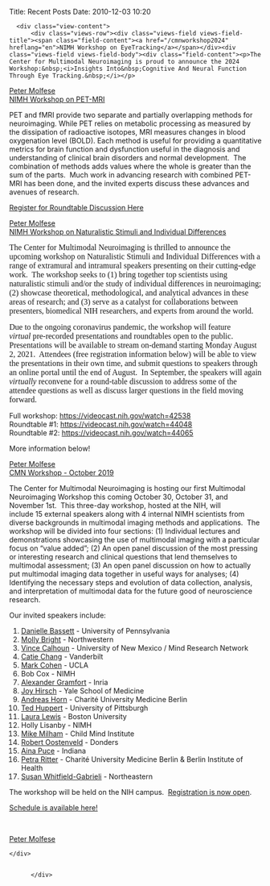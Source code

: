 Title: Recent Posts
Date: 2010-12-03 10:20


<div class="views-element-container"><div class="view view-recent-posts view-id-recent_posts view-display-id-page_1 js-view-dom-id-df7a6bcaac7b1c7ad7f05b5a651763f9e0808dcc038a304981588ca78370ce7e">
  
    
      
      <div class="view-content">
          <div class="views-row"><div class="views-field views-field-title"><span class="field-content"><a href="/cmnworkshop2024" hreflang="en">NIMH Workshop on EyeTracking</a></span></div><div class="views-field views-field-body"><div class="field-content"><p>The Center for Multimodal Neuroimaging is proud to announce the 2024 Workshop:&nbsp;<i>Insights Into&nbsp;Cognitive And Neural Function Through Eye Tracking.&nbsp;</i></p>
</div></div><div class="views-field views-field-field-team-or-person"><div class="field-content"><a href="/node/48" hreflang="en">Peter Molfese</a></div></div></div>
    <div class="views-row"><div class="views-field views-field-title"><span class="field-content"><a href="/cmnworkshop2022" hreflang="en">NIMH Workshop on PET-MRI</a></span></div><div class="views-field views-field-body"><div class="field-content"><p>PET and fMRI provide two separate and partially overlapping methods for neuroimaging. While PET relies on metabolic processing as measured by the dissipation of radioactive isotopes, MRI measures changes in blood oxygenation level (BOLD). Each method is useful for providing a quantitative metrics for brain function and dysfunction useful in the diagnosis and understanding of clinical brain disorders and normal development. &nbsp;The combination of methods adds values where the whole is greater than the sum of the parts. &nbsp;Much work in advancing research with combined PET-MRI has been done, and the invited experts discuss these advances and avenues of research.</p>

<p><a href="https://www.eventbrite.com/e/nimh-workshop-on-pet-mri-tickets-366810719737">Register for Roundtable Discussion Here</a></p>
</div></div><div class="views-field views-field-field-team-or-person"><div class="field-content"><a href="/node/48" hreflang="en">Peter Molfese</a></div></div></div>
    <div class="views-row"><div class="views-field views-field-title"><span class="field-content"><a href="/cmnworkshop2021" hreflang="en">NIMH Workshop on Naturalistic Stimuli and Individual Differences</a></span></div><div class="views-field views-field-body"><div class="field-content"><p><span style="font-size:12pt"><span style="font-family:&quot;Times New Roman&quot;,serif">The Center for Multimodal Neuroimaging is thrilled to announce the upcoming workshop on Naturalistic Stimuli and Individual Differences with a range of extramural and intramural speakers presenting on their cutting-edge work.&nbsp; The workshop seeks to (1) bring together top scientists using naturalistic stimuli and/or the study of individual differences in neuroimaging; (2) showcase theoretical, methodological, and analytical advances in these areas of research; and (3) serve as a catalyst for collaborations between presenters, biomedical NIH researchers, and experts from around the world.&nbsp; </span></span></p>

<p><span style="font-size:12pt"><span style="font-family:&quot;Times New Roman&quot;,serif">Due to the ongoing coronavirus pandemic, the workshop will feature <i>virtual</i>&nbsp;pre-recorded presentations and roundtables open to the public.&nbsp; Presentations will be available to stream on-demand starting Monday August 2, 2021.&nbsp; Attendees (free registration information below) will be able to view the presentations in their own time, and submit questions to speakers through an online portal until the end of August.&nbsp; In September, the speakers will again <i>virtually</i> reconvene for a round-table discussion to address some of the attendee questions as well as discuss larger questions in the field moving forward.&nbsp; </span></span></p>

<p>Full workshop:&nbsp;<a href="https://videocast.nih.gov/watch=42538">https://videocast.nih.gov/watch=42538</a><br>
Roundtable #1:&nbsp;<a href="https://videocast.nih.gov/watch=44048" title="https://videocast.nih.gov/watch=44048">https://videocast.nih.gov/watch=44048</a><br>
Roundtable #2:&nbsp;<a href="https://videocast.nih.gov/watch=44065" title="https://videocast.nih.gov/watch=44065">https://videocast.nih.gov/watch=44065</a></p>

<p>More information below!&nbsp;</p>
</div></div><div class="views-field views-field-field-team-or-person"><div class="field-content"><a href="/node/48" hreflang="en">Peter Molfese</a></div></div></div>
    <div class="views-row"><div class="views-field views-field-title"><span class="field-content"><a href="/cmnworkshop2019" hreflang="en">CMN Workshop - October 2019</a></span></div><div class="views-field views-field-body"><div class="field-content"><p>The Center for Multimodal Neuroimaging is hosting our first Multimodal Neuroimaging Workshop this coming October 30, October 31, and November 1st.&nbsp; This&nbsp;three-day workshop, hosted at the NIH, will include&nbsp;15&nbsp;external speakers&nbsp;along with 4 internal NIMH scientists from diverse backgrounds in multimodal imaging methods and applications. &nbsp;The workshop will be divided into four sections: (1) Individual lectures and demonstrations showcasing the use of multimodal imaging with a particular focus on “value added”; (2) An open panel discussion of the most pressing or interesting research and clinical questions that lend themselves to multimodal assessment; (3) An open panel discussion on how to actually put multimodal imaging data together in useful ways for analyses; (4) Identifying the necessary steps and evolution of data collection, analysis, and interpretation of multimodal data for the future good of neuroscience research.&nbsp;&nbsp;</p>

<p>Our invited speakers include:</p>

<ol>
	<li><a href="https://www.seas.upenn.edu/directory/profile.php?ID=193">Danielle Bassett</a> - University of Pennsylvania</li>
	<li><a href="https://www.brightlab.northwestern.edu/bright/">Molly Bright</a> - Northwestern</li>
	<li><a href="http://www.ece.unm.edu/faculty-staff/electrical-and-computer/vince-calhoun.html">Vince Calhoun</a> - University of New Mexico / Mind Research Network</li>
	<li><a href="https://engineering.vanderbilt.edu/bio/catie-chang">Catie Chang</a> - Vanderbilt</li>
	<li><a href="https://www.psych.ucla.edu/faculty/page/mscohen">Mark Cohen</a> - UCLA</li>
	<li>Bob Cox - NIMH</li>
	<li><a href="http://alexandre.gramfort.net/">Alexander Gramfort</a> - Inria</li>
	<li><a href="https://medicine.yale.edu/lab/hirsch/people/joy_hirsch.profile?source=news">Joy Hirsch</a> - Yale School of Medicine</li>
	<li><a href="https://scholar.google.com/citations?user=1jF_5-0AAAAJ&amp;hl=en">Andreas&nbsp;Horn</a> -&nbsp;Charité University Medicine Berlin</li>
	<li><a href="http://huppertlab.net/people/ted-huppert/">Ted Huppert</a> - University of Pittsburgh&nbsp;</li>
	<li><a href="https://www.lewisneurolab.org/">Laura Lewis</a> - Boston University</li>
	<li>Holly Lisanby - NIMH</li>
	<li><a href="https://childmind.org/bio/michael-p-milham-md-phd/">Mike Milham</a> - Child Mind Institute</li>
	<li><a href="https://www.ru.nl/english/people/oostenveld-r/">Robert Oostenveld</a> - Donders</li>
	<li><a href="http://cogs.indiana.edu/people/profile.php?u=ainapuce">Aina Puce</a> - Indiana&nbsp;</li>
	<li><a href="https://www.bihealth.org/en/research/research-groups/petra-ritter/">Petra Ritter</a> - Charité University Medicine Berlin &amp; Berlin Institute of Health</li>
	<li><a href="https://cos.northeastern.edu/people/susan-whitfield-gabrieli/">Susan Whitfield-Gabrieli</a> - Northeastern</li>
</ol>

<p>The workshop will be held on the NIH campus.&nbsp; <a href="https://bit.ly/2kzTEMj">Registration is now open</a>.&nbsp;</p>

<p><a class="file file--mime-application-pdf file--application-pdf" data-entity-type="file" data-entity-uuid="51770693-5723-4e29-b873-750f390dd3ac" href="/sites/default/files/inline-files/CMN_Public_Schedule.pdf">Schedule is available here!</a></p>

<p>&nbsp;</p>
</div></div><div class="views-field views-field-field-team-or-person"><div class="field-content"><a href="/node/48" hreflang="en">Peter Molfese</a></div></div></div>

    </div>
  
      
          </div>
</div>